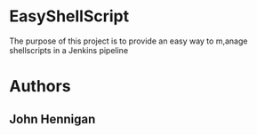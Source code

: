 # EasyShellScript
The purpose of this project is to provide an easy way to m,anage shellscripts in a Jenkins pipeline

# Authors
## John Hennigan
